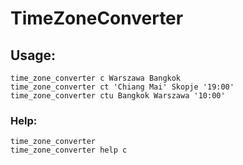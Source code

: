 # TimeZoneConverter

## Usage:

```
time_zone_converter c Warszawa Bangkok
time_zone_converter ct 'Chiang Mai' Skopje '19:00'
time_zone_converter ctu Bangkok Warszawa '10:00'
```

### Help:

```
time_zone_converter
time_zone_converter help c
```
